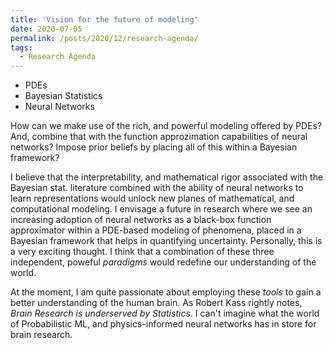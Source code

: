 ```yaml
---
title: 'Vision for the future of modeling'
date: 2020-07-05
permalink: /posts/2020/12/research-agenda/
tags:
  - Research Agenda
---
```


- PDEs
- Bayesian Statistics
- Neural Networks

How can we make use of the rich, and powerful modeling offered by PDEs? And, combine that with the function approzimation capabilities of neural networks? Impose prior beliefs by placing all of this within a Bayesian framework?

I believe that the interpretability, and mathematical rigor associated with the Bayesian stat. literature combined with the ability of neural networks to learn representations would unlock new planes of mathematical, and computational modeling. I envisage a future in research where we see an increasing adoption of neural networks as a black-box function approximator within a PDE-based modeling of phenomena, placed in a Bayesian framework that helps in quantifying uncertainty. Personally, this is a very exciting thought. I think that a combination of these three independent, poweful _paradigms_ would redefine our understanding of the world.

At the moment, I am quite passionate about employing these _tools_ to gain a better understanding of the human brain. As Robert Kass rightly notes, _Brain Research is underserved by Statistics_. I can't imagine what the world of Probabilistic ML, and physics-informed neural networks has in store for brain research. 